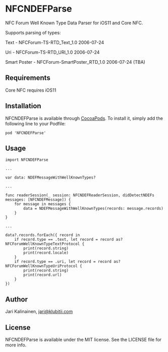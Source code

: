 # NFCNDEFParse

NFC Forum Well Known Type Data Parser for iOS11 and Core NFC.

Supports parsing of types:

Text - NFCForum-TS-RTD_Text_1.0 2006-07-24

Uri - NFCForum-TS-RTD_URI_1.0 2006-07-24

Smart Poster - NFCForum-SmartPoster_RTD_1.0 2006-07-24 (TBA)

## Requirements

Core NFC requires iOS11

## Installation

NFCNDEFParse is available through [CocoaPods](http://cocoapods.org). To install
it, simply add the following line to your Podfile:

```
pod 'NFCNDEFParse'
```

## Usage

```
import NFCNDEFParse

...

var data: NDEFMessageWithWellKnownTypes?

...

func readerSession(_ session: NFCNDEFReaderSession, didDetectNDEFs messages: [NFCNDEFMessage]) {
    for message in messages {
        data = NDEFMessageWithWellKnownTypes(records: message.records)
    }
}

...

data?.records.forEach({ record in
    if record.type == .text, let record = record as? NFCForumWellKnownTypeTextProtocol {
        print(record.string)
        print(record.locale)
    }
    if record.type == .uri, let record = record as? NFCForumWellKnownTypeUriProtocol {
        print(record.string)
        print(record.url)
    }
})

```

## Author

Jari Kalinainen, jari@klubitii.com

## License

NFCNDEFParse is available under the MIT license. See the LICENSE file for more info.
